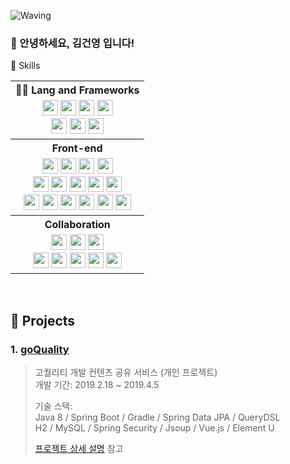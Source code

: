 <!-- Header -->

![Waving](https://capsule-render.vercel.app/api?type=waving&height=200&text=%300🙇안녕하세요%20김건영%20입니다!&fontAlign=40&fontAlignY=40&color=gradient)


### 🙇 안녕하세요, 김건영</span> 입니다!

<!-- Body -->


 <table align="center">                      <!-- 기술스텍 테이블 -->
  
  <!--백엔드-->
  🦾 Skills
  <tr>
   <th>🧑‍💻 Lang and Frameworks </th>
  </tr>
  <tr>
    <td align="center">
     <img src="https://img.shields.io/badge/Java-f3b348?style=flat-square&logo=&logoColor=white" height=25px />
     <img src="https://img.shields.io/badge/SpringBoot-6DB33F?style=flat-square&logo=SpringBoot&logoColor=white" height=25px />
     <img src="https://img.shields.io/badge/Spring Security-6DB33F?style=flat-square&logo=Spring Security&logoColor=white" height=25px />
     <img src="https://img.shields.io/badge/JWT-97979A?style=flat-square&logo=&logoColor=white" height=25px />
     <br/>
     <img src="https://img.shields.io/badge/Docker-2496ED?style=flat-square&logo=Docker&logoColor=white" height=25px />
     <img src="https://img.shields.io/badge/Amazon EC2-FF9900?style=flat-square&logo=Amazon EC2&logoColor=white" height=25px />
     <img src="https://img.shields.io/badge/IntelliJ-000000?style=flat-square&logo=intellijidea&logoColor=white" height=25px />
    </td>
  </tr>

  
  <!--프론트엔드-->
  <tr>       
   <th >
    Front-end
   </th>
  </tr>
  <tr>
    <td align="center">
     <img src="https://img.shields.io/badge/JavaScript-F7DF1E?style=flat-square&logo=JavaScript&logoColor=white" height=25px />
     <img src="https://img.shields.io/badge/TypeScript-3178C6?style=flat-square&logo=TypeScript&logoColor=white" height=25px />
     <img src="https://img.shields.io/badge/React-61DAFB?style=flat-square&logo=React&logoColor=white" height=25px />
     <img src="https://img.shields.io/badge/Recoil-f3b348?style=flat-square&logo=Recoil&logoColor=white" height=25px />
     <br/>
     <img src="https://img.shields.io/badge/HTML-E34F26?style=flat-square&logo=HTML5&logoColor=white" height=25px />
     <img src="https://img.shields.io/badge/CSS3-1572B6?style=flat-square&logo=CSS3&logoColor=white" height=25px />
     <img src="https://img.shields.io/badge/Sass-CC6699?style=flat-square&logo=Sass&logoColor=white" height=25px />
     <img src="https://img.shields.io/badge/styled_components-DB7093?style=flat-square&logo=styled-components&logoColor=white" height=25px />
     <img src="https://img.shields.io/badge/Bootstrap-7952B3?style=flat-square&logo=Bootstrap&logoColor=white" height=25px />
     <br/>
     <img src="https://img.shields.io/badge/npm-CB3837?style=flat-square&logo=npm&logoColor=white" height=25px />
     <img src="https://img.shields.io/badge/Yarn-2C8EBB?style=flat-square&logo=Yarn&logoColor=white" height=25px />
     <img src="https://img.shields.io/badge/Git-F05032?style=flat-square&logo=Git&logoColor=white" height=25px />
     <img src="https://img.shields.io/badge/VSCode-007ACC?style=flat-square&logo=Visual Studio Code&logoColor=white" height=25px />
     <img src="https://img.shields.io/badge/Prettier-F7B93E?style=flat-square&logo=Prettier&logoColor=white" height=25px />
     <img src="https://img.shields.io/badge/ESLint-4B32C3?style=flat-square&logo=ESLint&logoColor=white" height=25px />
   </td>
  </tr>

  <!--협업-->  
  <tr>
   <th>
    Collaboration
   </th>
  </tr>
  <tr>
   <td align="center">
     <img src="https://img.shields.io/badge/GitHub-181717?style=flat-square&logo=GitHub&logoColor=white" height=25px />
     <img src="https://img.shields.io/badge/Figma-F24E1E?style=flat-square&logo=Figma&logoColor=white" height=25px />
     <img src="https://img.shields.io/badge/Postman-FF6C37?style=flat-square&logo=Postman&logoColor=white" height=25px />
     <br/>
     <img src="https://img.shields.io/badge/Slack-4A154B?style=flat-square&logo=Slack&logoColor=white" height=25px />
     <img src="https://img.shields.io/badge/Discord-5865F2?style=flat-square&logo=Discord&logoColor=white" height=25px />
     <img src="https://img.shields.io/badge/Notion-000000?style=flat-square&logo=Notion&logoColor=white" height=25px />
     <img src="https://img.shields.io/badge/Trello-0052CC?style=flat-square&logo=Trello&logoColor=white" height=25px />
     <img src="https://img.shields.io/badge/Jira-0052CC?style=flat-square&logo=Jira&logoColor=white" height=25px />
    </td>
  </tr>
</table>

</br>

## :pushpin: Projects
### 1. [goQuality](https://github.com/Integerous/goQuality)
>고퀄리티 개발 컨텐츠 공유 서비스 (개인 프로젝트)  
>개발 기간: 2019.2.18 ~ 2019.4.5  
>  
>기술 스택:  
>Java 8 / Spring Boot / Gradle / Spring Data JPA / QueryDSL  
>H2 / MySQL / Spring Security / Jsoup / Vue.js / Element U  
>  
>[프로젝트 상세 설명](https://github.com/Integerous/goQuality) 참고

